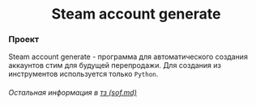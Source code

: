 <h1 style="text-align: center">Steam account generate</h1>

<h3>Проект</h3>

Steam account generate - программа для автоматического создания аккаунтов стим для будущей
перепродажи. Для создания из инструментов используется только `Python`.

<h6>Остальная информация в <a href="https://github.com/Kematin/Python/blob/main/repeat/tasks/Steam_Generate/sof.md">тз (sof.md)</a></h6>
